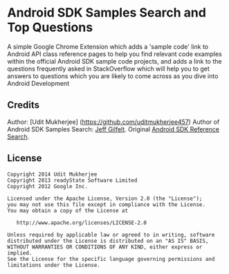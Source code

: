 Android SDK Samples Search and Top Questions
==========================

A simple Google Chrome Extension which adds a 'sample code' link to Android API class reference pages to help you find relevant code examples within the official Android SDK sample code projects, and adds a link to the questions frequently asked in StackOverflow which will help you to get answers to questions which you are likely to come across as you dive into Android Development

Credits
-------
Author: [Udit Mukherjee] (https://github.com/uditmukherjee457)
Author of Android SDK Samples Search: [Jeff Gilfelt](https://github.com/jgilfelt/android-sdk-samples-search).
Original [Android SDK Reference Search](https://github.com/romannurik/AndroidSDKSearchExtension).

License
-------
    Copyright 2014 Udit Mukherjee
    Copyright 2013 readyState Software Limited
    Copyright 2012 Google Inc.

    Licensed under the Apache License, Version 2.0 (the "License");
    you may not use this file except in compliance with the License.
    You may obtain a copy of the License at

       http://www.apache.org/licenses/LICENSE-2.0

    Unless required by applicable law or agreed to in writing, software
    distributed under the License is distributed on an "AS IS" BASIS,
    WITHOUT WARRANTIES OR CONDITIONS OF ANY KIND, either express or implied.
    See the License for the specific language governing permissions and
    limitations under the License.
